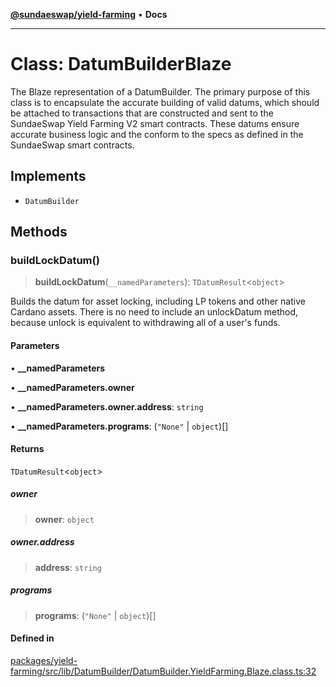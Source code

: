 [**@sundaeswap/yield-farming**](../README.md) • **Docs**

***

# Class: DatumBuilderBlaze

The Blaze representation of a DatumBuilder. The primary purpose of this class
is to encapsulate the accurate building of valid datums, which should be attached
to transactions that are constructed and sent to the SundaeSwap Yield Farming V2
smart contracts. These datums ensure accurate business logic and the conform to the
specs as defined in the SundaeSwap smart contracts.

## Implements

- `DatumBuilder`

## Methods

### buildLockDatum()

> **buildLockDatum**(`__namedParameters`): `TDatumResult`\<`object`\>

Builds the datum for asset locking, including LP tokens and other
native Cardano assets. There is no need to include an unlockDatum
method, because unlock is equivalent to withdrawing all of a user's
funds.

#### Parameters

• **\_\_namedParameters**

• **\_\_namedParameters.owner**

• **\_\_namedParameters.owner.address**: `string`

• **\_\_namedParameters.programs**: (`"None"` \| `object`)[]

#### Returns

`TDatumResult`\<`object`\>

##### owner

> **owner**: `object`

##### owner.address

> **address**: `string`

##### programs

> **programs**: (`"None"` \| `object`)[]

#### Defined in

[packages/yield-farming/src/lib/DatumBuilder/DatumBuilder.YieldFarming.Blaze.class.ts:32](https://github.com/SundaeSwap-finance/sundae-sdk/blob/main/packages/yield-farming/src/lib/DatumBuilder/DatumBuilder.YieldFarming.Blaze.class.ts#L32)
